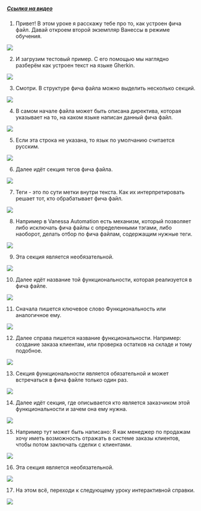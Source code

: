 ﻿##### [Ссылка на видео](https://youtu.be/6aPr9EVP0Us)

001. Привет! В этом уроке я расскажу тебе про то, как устроен фича файл. Давай откроем второй экземпляр Ванессы в режиме обучения.

![](https://vanessa-files.do.bit-erp.ru/Doc/1.2.040.1/MD/Глава03/images/000_КакУстроенFeatureФайлЗаголовокФичи.png)

002. И загрузим тестовый пример. С его помощью мы наглядно разберём как устроен текст на языке Gherkin.

![](https://vanessa-files.do.bit-erp.ru/Doc/1.2.040.1/MD/Глава03/images/004_КакУстроенFeatureФайлЗаголовокФичи.png)

003. Смотри. В структуре фича файла можно выделить несколько секций.

![](https://vanessa-files.do.bit-erp.ru/Doc/1.2.040.1/MD/Глава03/images/005_КакУстроенFeatureФайлЗаголовокФичи.png)

004. В самом начале файла может быть описана директива, которая указывает на то, на каком языке написан данный фича файл.

![](https://vanessa-files.do.bit-erp.ru/Doc/1.2.040.1/MD/Глава03/images/008_КакУстроенFeatureФайлЗаголовокФичи.png)

005. Если эта строка не указана, то язык по умолчанию считается русским.

![](https://vanessa-files.do.bit-erp.ru/Doc/1.2.040.1/MD/Глава03/images/011_КакУстроенFeatureФайлЗаголовокФичи.png)

006. Далее идёт секция тегов фича файла.

![](https://vanessa-files.do.bit-erp.ru/Doc/1.2.040.1/MD/Глава03/images/014_КакУстроенFeatureФайлЗаголовокФичи.png)

007. Теги - это по сути метки внутри текста. Как их интерпретировать решает тот, кто обрабатывает фича файл.

![](https://vanessa-files.do.bit-erp.ru/Doc/1.2.040.1/MD/Глава03/images/017_КакУстроенFeatureФайлЗаголовокФичи.png)

008. Например в Vanessa Automation есть механизм, который позволяет либо исключать фича файлы с определенными тэгами, либо наоборот, делать отбор по фича файлам, содержащим нужные теги.

![](https://vanessa-files.do.bit-erp.ru/Doc/1.2.040.1/MD/Глава03/images/018_КакУстроенFeatureФайлЗаголовокФичи.png)

009. Эта секция является необязательной.

![](https://vanessa-files.do.bit-erp.ru/Doc/1.2.040.1/MD/Глава03/images/019_КакУстроенFeatureФайлЗаголовокФичи.png)

010. Далее идёт название той функциональности, которая реализуется в фича файле.

![](https://vanessa-files.do.bit-erp.ru/Doc/1.2.040.1/MD/Глава03/images/020_КакУстроенFeatureФайлЗаголовокФичи.png)

011. Сначала пишется ключевое слово Функциональность или аналогичное ему.

![](https://vanessa-files.do.bit-erp.ru/Doc/1.2.040.1/MD/Глава03/images/023_КакУстроенFeatureФайлЗаголовокФичи.png)

012. Далее справа пишется название функциональности. Например: создание заказа клиентам, или проверка остатков на складе и тому подобное.

![](https://vanessa-files.do.bit-erp.ru/Doc/1.2.040.1/MD/Глава03/images/028_КакУстроенFeatureФайлЗаголовокФичи.png)

013. Секция функциональности является обязательной и может встречаться в фича файле только один раз.

![](https://vanessa-files.do.bit-erp.ru/Doc/1.2.040.1/MD/Глава03/images/031_КакУстроенFeatureФайлЗаголовокФичи.png)

014. Далее идёт секция, где описывается кто является заказчиком этой функциональности и зачем она ему нужна.

![](https://vanessa-files.do.bit-erp.ru/Doc/1.2.040.1/MD/Глава03/images/034_КакУстроенFeatureФайлЗаголовокФичи.png)

015. Например тут может быть написано: Я как менеджер по продажам хочу иметь возможность отражать в системе заказы клиентов, чтобы потом заключать сделки с клиентами.

![](https://vanessa-files.do.bit-erp.ru/Doc/1.2.040.1/MD/Глава03/images/037_КакУстроенFeatureФайлЗаголовокФичи.png)

016. Эта секция является необязательной.

![](https://vanessa-files.do.bit-erp.ru/Doc/1.2.040.1/MD/Глава03/images/038_КакУстроенFeatureФайлЗаголовокФичи.png)

017. На этом всё, переходи к следующему уроку интерактивной справки.

![](https://vanessa-files.do.bit-erp.ru/Doc/1.2.040.1/MD/Глава03/images/039_КакУстроенFeatureФайлЗаголовокФичи.png)
